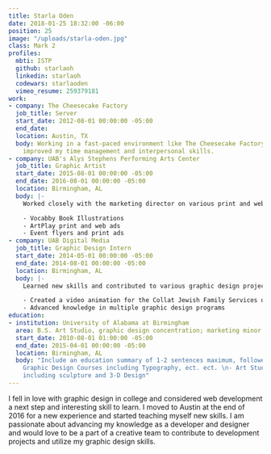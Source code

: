 ```yaml
---
title: Starla Oden
date: 2018-01-25 18:32:00 -06:00
position: 25
image: "/uploads/starla-oden.jpg"
class: Mark 2
profiles:
  mbti: ISTP
  github: starlaoh
  linkedin: starlaoh
  codewars: starlaoden
  vimeo_resume: 259379181
work:
- company: The Cheesecake Factory
  job_title: Server
  start_date: 2012-08-01 00:00:00 -05:00
  end_date: 
  location: Austin, TX
  body: Working in a fast-paced environment like The Cheesecake Factory has vastly
    improved my time management and interpersonal skills.
- company: UAB's Alys Stephens Performing Arts Center
  job_title: Graphic Artist
  start_date: 2015-08-01 00:00:00 -05:00
  end_date: 2016-08-01 00:00:00 -05:00
  location: Birmingham, AL
  body: |-
    Worked closely with the marketing director on various print and web projects:

    - Vocabby Book Illustrations
    - ArtPlay print and web ads
    - Event flyers and print ads
- company: UAB Digital Media
  job_title: Graphic Design Intern
  start_date: 2014-05-01 00:00:00 -05:00
  end_date: 2014-08-01 00:00:00 -05:00
  location: Birmingham, AL
  body: |-
    Learned new skills and contributed to various graphic design projects:

    - Created a video animation for the Collat Jewish Family Services organization
    - Advanced knowledge in multiple graphic design programs
education:
- institution: University of Alabama at Birmingham
  area: B.S. Art Studio, graphic design concentration; marketing minor
  start_date: 2010-08-01 01:00:00 -05:00
  end_date: 2015-04-01 00:00:00 -05:00
  location: Birmingham, AL
  body: "Include an education summary of 1-2 sentences maximum, followed by:\n\n-
    Graphic Design Courses including Typography, ect. ect. \n- Art Studio Courses
    including sculpture and 3-D Design"
---
```


I fell in love with graphic design in college and considered web development a next step and interesting skill to learn. I moved to Austin at the end of 2016 for a new experience and started teaching myself new skills. I am passionate about advancing my knowledge as a developer and designer and would love to be a part of a creative team to contribute to development projects and utilize my graphic design skills.